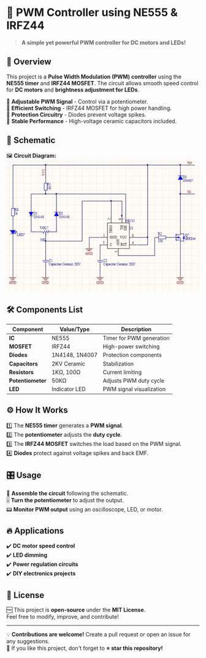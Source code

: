 # 🚀 PWM Controller using NE555 & IRFZ44  

> **A simple yet powerful PWM controller for DC motors and LEDs!**  

## 🎯 Overview  
This project is a **Pulse Width Modulation (PWM) controller** using the **NE555 timer** and **IRFZ44 MOSFET**. The circuit allows smooth speed control for **DC motors** and **brightness adjustment for LEDs**.  

🔹 **Adjustable PWM Signal** - Control via a potentiometer.  
🔹 **Efficient Switching** - IRFZ44 MOSFET for high power handling.  
🔹 **Protection Circuitry** - Diodes prevent voltage spikes.  
🔹 **Stable Performance** - High-voltage ceramic capacitors included.  

## 📜 Schematic  
🖼️ **Circuit Diagram:**  
![Schematic](./Schematic.JPG)    

## 🛠️ Components List  
| Component      | Value/Type       | Description                    |
|---------------|-----------------|--------------------------------|
| **IC**        | NE555            | Timer for PWM generation      |
| **MOSFET**    | IRFZ44           | High-power switching          |
| **Diodes**    | 1N4148, 1N4007   | Protection components         |
| **Capacitors**| 2KV Ceramic      | Stabilization                 |
| **Resistors** | 1KΩ, 100Ω        | Current limiting              |
| **Potentiometer** | 50KΩ        | Adjusts PWM duty cycle       |
| **LED**       | Indicator LED    | PWM signal visualization      |

## ⚙️ How It Works  
1️⃣ The **NE555 timer** generates a **PWM signal**.  
2️⃣ The **potentiometer** adjusts the **duty cycle**.  
3️⃣ The **IRFZ44 MOSFET** switches the load based on the PWM signal.  
4️⃣ **Diodes** protect against voltage spikes and back EMF.  

## 🎛️ Usage  
🔌 **Assemble the circuit** following the schematic.  
🎚️ **Turn the potentiometer** to adjust the output.  
📟 **Monitor PWM output** using an oscilloscope, LED, or motor.  

## 🔥 Applications  
✔️ **DC motor speed control**  
✔️ **LED dimming**  
✔️ **Power regulation circuits**  
✔️ **DIY electronics projects**  

## 📜 License  
🆓 This project is **open-source** under the **MIT License**.  
Feel free to modify, improve, and contribute!  

---

💡 **Contributions are welcome!** Create a pull request or open an issue for any suggestions.  
🌟 If you like this project, don't forget to **⭐ star this repository!**  
